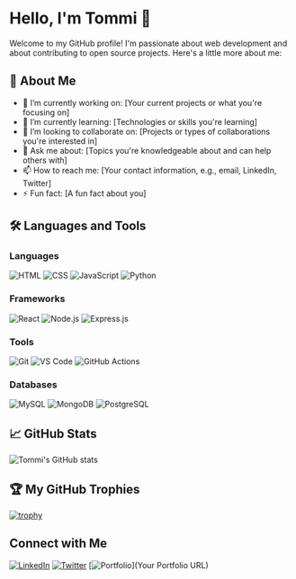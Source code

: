 # Hello, I'm Tommi 👋

Welcome to my GitHub profile! I'm passionate about web development and about contributing to open source projects. Here's a little more about me:

## 🚀 About Me

- 🔭 I’m currently working on: [Your current projects or what you're focusing on]
- 🌱 I’m currently learning: [Technologies or skills you're learning]
- 👯 I’m looking to collaborate on: [Projects or types of collaborations you're interested in]
- 💬 Ask me about: [Topics you're knowledgeable about and can help others with]
- 📫 How to reach me: [Your contact information, e.g., email, LinkedIn, Twitter]
- ⚡ Fun fact: [A fun fact about you]

## 🛠️ Languages and Tools

### Languages
![HTML](https://img.shields.io/badge/HTML5-E34F26?style=for-the-badge&logo=html5&logoColor=white)
![CSS](https://img.shields.io/badge/CSS3-1572B6?style=for-the-badge&logo=css3&logoColor=white)
![JavaScript](https://img.shields.io/badge/JavaScript-F7DF1E?style=for-the-badge&logo=javascript&logoColor=black)
![Python](https://img.shields.io/badge/Python-3776AB?style=for-the-badge&logo=python&logoColor=white)

### Frameworks
![React](https://img.shields.io/badge/React-20232A?style=for-the-badge&logo=react&logoColor=61DAFB)
![Node.js](https://img.shields.io/badge/Node.js-339933?style=for-the-badge&logo=node-dot-js&logoColor=white)
![Express.js](https://img.shields.io/badge/Express.js-404D59?style=for-the-badge)

### Tools
![Git](https://img.shields.io/badge/Git-F05032?style=for-the-badge&logo=git&logoColor=white)
![VS Code](https://img.shields.io/badge/VS%20Code-007ACC?style=for-the-badge&logo=visual-studio-code&logoColor=white)
![GitHub Actions](https://img.shields.io/badge/GitHub%20Actions-2088FF?style=for-the-badge&logo=github-actions&logoColor=white)

### Databases
![MySQL](https://img.shields.io/badge/MySQL-4479A1?style=for-the-badge&logo=mysql&logoColor=white)
![MongoDB](https://img.shields.io/badge/MongoDB-4EA94B?style=for-the-badge&logo=mongodb&logoColor=white)
![PostgreSQL](https://img.shields.io/badge/PostgreSQL-336791?style=for-the-badge&logo=postgresql&logoColor=white)

## 📈 GitHub Stats

![Tommi's GitHub stats](https://github-readme-stats.vercel.app/api?username=TommiNICE&show_icons=true&theme=radical)

## 🏆 My GitHub Trophies

[![trophy](https://github-profile-trophy.vercel.app/?username=TommiNICE&theme=onedark)](https://github.com/ryo-ma/github-profile-trophy)

## Connect with Me

[![LinkedIn](https://img.shields.io/badge/LinkedIn-blue?style=flat&logo=linkedin)](https://www.linkedin.com/in/tom-varga-73b656b9/)
[![Twitter](https://img.shields.io/badge/Twitter-blue?style=flat&logo=twitter)](https://x.com/TomSolo1984)
[![Portfolio](https://img.shields.io/badge/Portfolio-orange?style=flat&logo=firefox-browser)](Your Portfolio URL)
